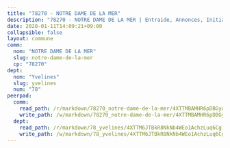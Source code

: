 ```yaml
---
title: "78270 - NOTRE DAME DE LA MER"
description: "78270 - NOTRE DAME DE LA MER | Entraide, Annonces, Initiatives"
date: 2020-01-11T14:09:21+09:00
collapsible: false
layout: commune
comm:
  nom: "NOTRE DAME DE LA MER"
  slug: notre-dame-de-la-mer
  cp: "78270"
dept:
  nom: "Yvelines"
  slug: yvelines
  num: "78"
peerpad:
  comm:
    read_path: /r/markdown/78270_notre-dame-de-la-mer/4XTTMBAMHR6pDBGyqGi3RAssR8ybcP7yPFXA9ysGFqUrcsd4Q
    write_path: /w/markdown/78270_notre-dame-de-la-mer/4XTTMBAMHR6pDBGyqGi3RAssR8ybcP7yPFXA9ysGFqUrcsd4Q-K3TgTjBv6Fe9xHTWQb1YsT7oiBfMaPX29vcq8ibKfpeXBnFwcZ2BxfB6HdrhnwZuNBXM3839z3odtQoR1waSp4JF2ZQyq4mQKVCoss4KN5XKqKcnADqHhPC58KPrePtcQzSFUMue
  dept:
    read_path: /r/markdown/78_yvelines/4XTTM6JTBkR8NkNb4WEo1AchzLuq6Cg73ydg7w9pErcQZA13p
    write_path: /w/markdown/78_yvelines/4XTTM6JTBkR8NkNb4WEo1AchzLuq6Cg73ydg7w9pErcQZA13p-K3TgUBFRQCPZwoWqJkunXeSjdgbtU3xzUSsui8DBc3rCTw6mbo4gNvfQRdE99JD3AnVW7fzseq687LKfGWCfAPajih5ByiZ3SpFz1r449oWaDnM5BHKZTbYtf6pEhRvzWbcazhrS
---
```


